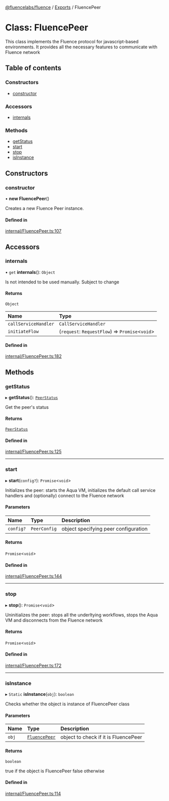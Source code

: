 [@fluencelabs/fluence](../README.md) / [Exports](../modules.md) / FluencePeer

# Class: FluencePeer

This class implements the Fluence protocol for javascript-based environments.
It provides all the necessary features to communicate with Fluence network

## Table of contents

### Constructors

- [constructor](FluencePeer.md#constructor)

### Accessors

- [internals](FluencePeer.md#internals)

### Methods

- [getStatus](FluencePeer.md#getstatus)
- [start](FluencePeer.md#start)
- [stop](FluencePeer.md#stop)
- [isInstance](FluencePeer.md#isinstance)

## Constructors

### constructor

• **new FluencePeer**()

Creates a new Fluence Peer instance.

#### Defined in

[internal/FluencePeer.ts:107](https://github.com/fluencelabs/fluence-js/blob/ac8b613/src/internal/FluencePeer.ts#L107)

## Accessors

### internals

• `get` **internals**(): `Object`

Is not intended to be used manually. Subject to change

#### Returns

`Object`

| Name | Type |
| :------ | :------ |
| `callServiceHandler` | `CallServiceHandler` |
| `initiateFlow` | (`request`: `RequestFlow`) => `Promise`<`void`\> |

#### Defined in

[internal/FluencePeer.ts:182](https://github.com/fluencelabs/fluence-js/blob/ac8b613/src/internal/FluencePeer.ts#L182)

## Methods

### getStatus

▸ **getStatus**(): [`PeerStatus`](../interfaces/PeerStatus.md)

Get the peer's status

#### Returns

[`PeerStatus`](../interfaces/PeerStatus.md)

#### Defined in

[internal/FluencePeer.ts:125](https://github.com/fluencelabs/fluence-js/blob/ac8b613/src/internal/FluencePeer.ts#L125)

___

### start

▸ **start**(`config?`): `Promise`<`void`\>

Initializes the peer: starts the Aqua VM, initializes the default call service handlers
and (optionally) connect to the Fluence network

#### Parameters

| Name | Type | Description |
| :------ | :------ | :------ |
| `config?` | `PeerConfig` | object specifying peer configuration |

#### Returns

`Promise`<`void`\>

#### Defined in

[internal/FluencePeer.ts:144](https://github.com/fluencelabs/fluence-js/blob/ac8b613/src/internal/FluencePeer.ts#L144)

___

### stop

▸ **stop**(): `Promise`<`void`\>

Uninitializes the peer: stops all the underltying workflows, stops the Aqua VM
and disconnects from the Fluence network

#### Returns

`Promise`<`void`\>

#### Defined in

[internal/FluencePeer.ts:172](https://github.com/fluencelabs/fluence-js/blob/ac8b613/src/internal/FluencePeer.ts#L172)

___

### isInstance

▸ `Static` **isInstance**(`obj`): `boolean`

Checks whether the object is instance of FluencePeer class

#### Parameters

| Name | Type | Description |
| :------ | :------ | :------ |
| `obj` | [`FluencePeer`](FluencePeer.md) | object to check if it is FluencePeer |

#### Returns

`boolean`

true if the object is FluencePeer false otherwise

#### Defined in

[internal/FluencePeer.ts:114](https://github.com/fluencelabs/fluence-js/blob/ac8b613/src/internal/FluencePeer.ts#L114)
